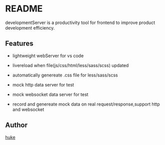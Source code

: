 # README

developmentServer is a productivity tool for frontend to improve product development efficiency.

## Features

- lightweight webServer for vs code

- livereload when file(js/css/html/less/sass/scss) updated

- automatically genereate .css file for less/sass/scss

- mock http data server for test

- mock websocket data server for test

- record and genereate mock data on real request/response,support http and websocket

## Author

[huke](email:ihuke@126.com)